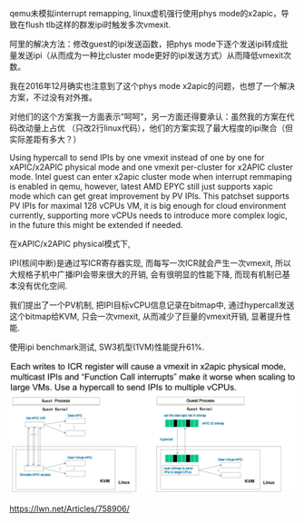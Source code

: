 qemu未模拟interrupt remapping, linux虚机强行使用phys mode的x2apic，导致在flush tlb这样的群发ipi时触发多次vmexit.

阿里的解决方法：修改guest的ipi发送函数，把phys mode下逐个发送ipi转成批量发送ipi（从而成为一种比cluster mode更好的ipi发送方式）从而降低vmexit次数。

我在2016年12月确实也注意到了这个phys mode x2apic的问题，也想了一个解决方案，不过没有对外推。

对他们的这个方案我一方面表示”呵呵”，另一方面还得要承认：虽然我的方案在代码改动量上占优 （只改2行linux代码），他们的方案实现了最大程度的ipi聚合（但实际差距有多大？）

Using hypercall to send IPIs by one vmexit instead of one by one for
xAPIC/x2APIC physical mode and one vmexit per-cluster for x2APIC cluster 
mode. Intel guest can enter x2apic cluster mode when interrupt remmaping 
is enabled in qemu, however, latest AMD EPYC still just supports xapic 
mode which can get great improvement by PV IPIs. This patchset supports 
PV IPIs for maximal 128 vCPUs VM, it is big enough for cloud environment 
currently, supporting more vCPUs needs to introduce more complex logic, 
in the future this might be extended if needed.

在xAPIC/x2APIC physical模式下, 


IPI(核间中断)是通过写ICR寄存器实现, 而每写一次ICR就会产生一次vmexit, 所以大规格子机中广播IPI会带来很大的开销, 会有很明显的性能下降, 而现有机制已基本没有优化空间. 

我们提出了一个PV机制, 把IPI目标vCPU信息记录在bitmap中, 通过hypercall发送这个bitmap给KVM, 只会一次vmexit, 从而减少了巨量的vmexit开销, 显著提升性能. 

使用ipi benchmark测试, SW3机型(1VM)性能提升61%.

![2020-07-14-20-45-39.png](./images/2020-07-14-20-45-39.png)



https://lwn.net/Articles/758906/
